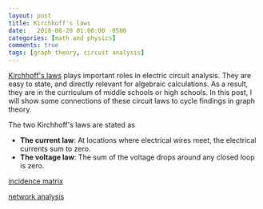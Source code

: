 ```yaml
---
layout: post
title: Kirchhoff's laws
date:   2018-08-20 01:00:00 -0500
categories: [math and physics]
comments: true
tags: [graph theory, circuit analysis]
---
```


[Kirchhoff's laws]() plays important roles in electric circuit analysis. 
They are easy to state, and directly relevant for algebraic calculations.
As a result, they are in the curriculum of middle schools or high schools.
In this post, I will show some connections of these circuit laws to cycle findings in graph theory.

The two Kirchhoff's laws are stated as

* **The current law**: At locations where electrical wires meet, the electrical currents sum to zero.
* **The voltage law**: The sum of the voltage drops around any closed loop is zero.

[incidence matrix]()


[network analysis]()
